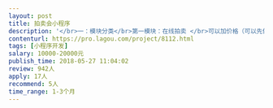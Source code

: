 ```yaml
---                
layout: post       
title: 拍卖会小程序           
description: '</br>一：模块分类</br>第一模块：在线拍卖	</br>可以加价格（可以先做倒计时拍卖规则）</br>也可以一口价(就是不能加减价格)</br>第二模块：文章	</br>给文章模块分类，后台上传文档，在这可以看</br>第三模块：个人中心	</br>关于公司的简介页面</br>会员买过的订单</br>会员的个人信息，电话，姓名，收货地址，等等</br></br>二：内置功能	</br>"实现比如A把小程序或服务号推荐给B，那么B买东西的话，A会收到部分佣金"</br></br>三：期望(不是必须)</br>希望您现在在北京</br>希望您有过拍卖会app的经验</br>'     
contenturl: https://pro.lagou.com/project/8112.html      
tags: [小程序开发]            
salary: 10000-20000元          
publish_time: 2018-05-27 11:04:02         
review: 942人                   
apply: 17人                   
recommend: 5人                   
time_range: 1-3个月              
---                 
```

